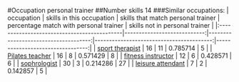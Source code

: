 #Occupation personal trainer
##Number skills 14
###Similar occupations:
| occupation                                  |   skills in this occupation |   skills that match personal trainer |   percentage match with personal trainer |   skills not in personal trainer |
|:--------------------------------------------|----------------------------:|-------------------------------------:|-----------------------------------------:|---------------------------------:|
| [sport therapist](sport_therapist.md)       |                          16 |                                   11 |                                 0.785714 |                                5 |
| [Pilates teacher](Pilates_teacher.md)       |                          16 |                                    8 |                                 0.571429 |                                8 |
| [fitness instructor](fitness_instructor.md) |                          12 |                                    6 |                                 0.428571 |                                6 |
| [sophrologist](sophrologist.md)             |                          30 |                                    3 |                                 0.214286 |                               27 |
| [leisure attendant](leisure_attendant.md)   |                           7 |                                    2 |                                 0.142857 |                                5 |
